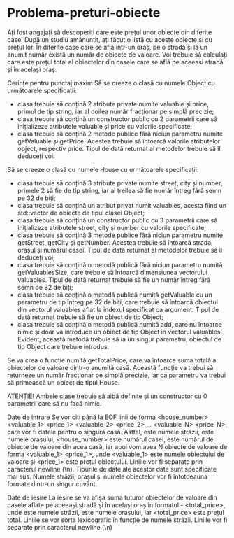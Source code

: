 # Problema-preturi-obiecte
Ați fost angajați să descoperiți care este prețul unor obiecte din diferite case. După un studiu amănunțit, ați făcut o listă cu aceste obiecte și cu prețul lor. În diferite case care se află într-un oraș, pe o stradă și la un anumit număr există un număr de obiecte de valoare. Voi trebuie să calculați care este prețul total al obiectelor din casele care se află pe aceeași stradă și în același oraș.

Cerințe pentru punctaj maxim
Să se creeze o clasă cu numele Object cu următoarele specificații:
- clasa trebuie să conțină 2 atribute private numite valuable și price, primul de tip string, iar al doilea număr fracționar pe simplă precizie;
- clasa trebuie să conțină un constructor public cu 2 parametrii care să inițializeze atributele valuable și price cu valorile specificate;
- clasa trebuie să conțină 2 metode publice fără niciun parametru numite getValuable și getPrice. Acestea trebuie să întoarcă valorile atributelor object, respectiv price. Tipul de dată returnat al metodelor trebuie să îl deduceți voi.

Să se creeze o clasă cu numele House cu următoarele specificații:
- clasa trebuie să conțină 3 atribute private numite street, city și number, primele 2 să fie de tip string, iar al treilea să fie număr întreg fără semn pe 32 de biți;
- clasa trebuie să conțină un atribut privat numit valuables, acesta fiind un std::vector de obiecte de tipul clasei Object;
- clasa trebuie să conțină un constructor public cu 3 parametrii care să inițializeze atributele street, city și number cu valorile specificate;
- clasa trebuie să conțină 3 metode publice fără niciun parametru numite getStreet, getCity și getNumber. Acestea trebuie să întoarcă strada, orașul și numărul casei. Tipul de dată returnat al metodelor trebuie să îl deduceți voi;
- clasa trebuie să conțină o metodă publică fără niciun parametru numită getValuablesSize, care trebuie să întoarcă dimensiunea vectorului valuables. Tipul de dată returnat trebuie să fie un număr întreg fără semn pe 32 de biți;
- clasa trebuie să conțină o metodă publică numită getValuable cu un parametru de tip întreg pe 32 de biți, care trebuie să întoarcă obiectul din vectorul valuables aflat la indexul specificat ca argument. Tipul de dată returnat trebuie să fie un obiect de tip Object;
- clasa trebuie să conțină o metodă publică numită add, care nu întoarce nimic și doar va introduce un obiect de tip Object în vectorul valuables. Evident, această metodă trebuie să ia un singur parametru, obiectul de tip Object care trebuie introdus.

Se va crea o funcție numită getTotalPrice, care va întoarce suma totală a obiectelor de valoare dintr-o anumită casă. Această funcție va trebui să returneze un număr fracționar pe simplă precizie, iar ca parametru va trebui să primească un obiect de tipul House.

ATENȚIE! Ambele clase trebuie să aibă definite și un constructor cu 0 parametrii care să nu facă nimic.

Date de intrare 
Se vor citi până la EOF linii de forma <street> <city> <house_number> <N> <valuable_1> <price_1> <valuable_2> <price_2> ... <valuable_N> <price_N>, care vor fi datele pentru o singură casă. Astfel, <street> este numele străzii, <city> este numele orașului, <house_number> este numărul casei, <N> este numărul de obiecte de valoare din acea casă, iar apoi vom avea N obiecte de valoare de forma <valuable_1> <price_1>, unde <valuable_1> este numele obiectului de valoare și <price_1> este prețul obiectului. Liniile vor fi separate prin caracterul newline (\n). Tipurile de date ale acestor date sunt specificate mai sus. Numele străzii, orașul și numele obiectelor vor fi întotdeauna formate dintr-un singur cuvânt.

Date de ieșire 
La ieșire se va afișa suma tuturor obiectelor de valoare din casele aflate pe aceeași stradă și în același oraș în formatul <street> <city> - <total_price>, unde <street> este numele străzii, <city> este numele orașului, iar <total_price> este prețul total. Liniile se vor sorta lexicografic în funcție de numele străzii. Liniile vor fi separate prin caracterul newline (\n)
